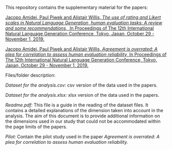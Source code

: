 This repository contains the supplementary material for the papers:

[Jacopo Amidei, Paul Piwek and Alistair Willis, <em>The use of rating and Likert scales in Natural Language Generation  human evaluation tasks: A review and some recommendations,</em>  In Proceedings of The 12th International Natural Language Generation Conference, Tokyo, Japan, October 29 - November 1, 2019.](http://oro.open.ac.uk/67963/)

[Jacopo Amidei, Paul Piwek and Alistair Willis, <em>Agreement is overrated: A plea for correlation to assess human evaluation reliability,</em> In Proceedings of The 12th International Natural Language Generation Conference, Tokyo, Japan, October 29 - November 1, 2019.](http://oro.open.ac.uk/67962/)

Files/folder description:

<em>Dataset for the analysis.csv:</em> csv version of the data used in the papers.

<em>Dataset for the analysis.xlsx:</em> xlsx version of the data used in the papers.

<em>Readme.pdf:</em> This file is a guide in the reading of the dataset files. It contains a detailed explanations of the dimension taken into account in the analysis. The aim of this document is to provide additional information on the dimensions used in our study that could not be accommodated within the page limits of the papers.

<em>Pilot:</em> Contain the pilot study used in the paper <em>Agreement is overrated: A plea for correlation to assess human evaluation reliability.</em>  
